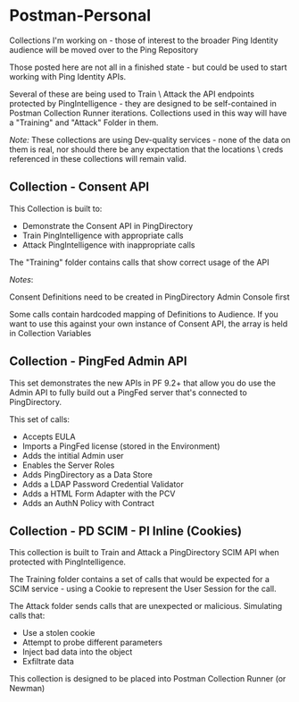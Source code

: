 # Postman-Personal
Collections I'm working on - those of interest to the broader Ping Identity audience will be moved over to the Ping Repository

Those posted here are not all in a finished state - but could be used to start working with Ping Identity APIs.

Several of these are being used to Train \ Attack the API endpoints protected by PingIntelligence - they are designed to be self-contained in Postman Collection Runner iterations. Collections used in this way will have a "Training" and "Attack" Folder in them.

*Note:* These collections are using Dev-quality services - none of the data on them is real, nor should there be any expectation that the locations \ creds referenced in these collections will remain valid.

## Collection - Consent API

This Collection is built to:

* Demonstrate the Consent API in PingDirectory
* Train PingIntelligence with appropriate calls
* Attack PingIntelligence with inappropriate calls

The "Training" folder contains calls that show correct usage of the API

*Notes*: 

Consent Definitions need to be created in PingDirectory Admin Console first

Some calls contain hardcoded mapping of Definitions to Audience. If you want to use this against your own instance of Consent API, the array is held in Collection Variables

## Collection - PingFed Admin API

This set demonstrates the new APIs in PF 9.2+ that allow you do use the Admin API to fully build out a PingFed server that's connected to PingDirectory.

This set of calls:
* Accepts EULA
* Imports a PingFed license (stored in the Environment)
* Adds the intitial Admin user
* Enables the Server Roles
* Adds PingDirectory as a Data Store
* Adds a LDAP Password Credential Validator
* Adds a HTML Form Adapter with the PCV
* Adds an AuthN Policy with Contract

## Collection - PD SCIM - PI Inline (Cookies)

This collection is built to Train and Attack a PingDirectory SCIM API when protected with PingIntelligence.

The Training folder contains a set of calls that would be expected for a SCIM service - using a Cookie to represent the User Session for the call.

The Attack folder sends calls that are unexpected or malicious. Simulating calls that:

* Use a stolen cookie
* Attempt to probe different parameters
* Inject bad data into the object
* Exfiltrate data

This collection is designed to be placed into Postman Collection Runner (or Newman)
